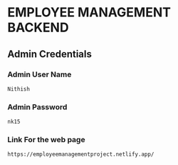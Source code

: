# EMPLOYEE MANAGEMENT BACKEND

## Admin Credentials
### Admin User Name
	Nithish
### Admin Password
	nk15
### Link For the web page
	https://employeemanagementproject.netlify.app/
 
    
 
			
